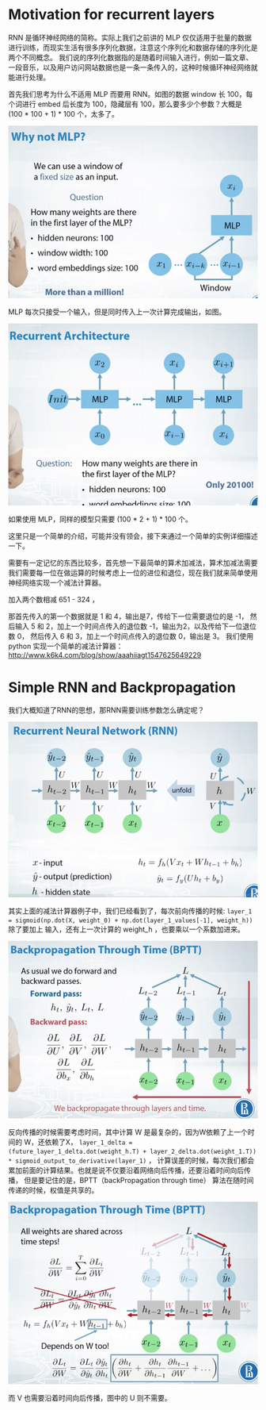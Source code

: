 

# Motivation for recurrent layers

RNN 是循环神经网络的简称。实际上我们之前讲的 MLP 仅仅适用于批量的数据进行训练，而现实生活有很多序列化数据，注意这个序列化和数据存储的序列化是两个不同概念。
我们说的序列化数据指的是随着时间输入进行，例如一篇文章、一段音乐，以及用户访问网站数据也是一条一条传入的，这种时候循环神经网络就能进行处理。

首先我们思考为什么不适用 MLP 而要用 RNN。如图的数据 window 长 100，每个词进行 embed 后长度为 100，隐藏层有 100，那么要多少个参数？大概是 (100 * 100 + 1) * 100 个，太多了。

![avatar](https://raw.githubusercontent.com/dengziming/blogs-images/master/images/intro-to-deep-learning/intro-to-rnn//1-mlp.png)


MLP 每次只接受一个输入，但是同时传入上一次计算完成输出，如图。

![avatar](https://raw.githubusercontent.com/dengziming/blogs-images/master/images/intro-to-deep-learning/intro-to-rnn/2-rnn.png)

如果使用 MLP，同样的模型只需要 (100 * 2 + 1) * 100 个。

这里只是一个简单的介绍，可能并没有领会，接下来通过一个简单的实例详细描述一下。

需要有一定记忆的东西比较多，首先想一下最简单的算术加减法，算术加减法需要我们需要每一位在做运算的时候考虑上一位的进位和退位，现在我们就来简单使用神经网络实现一个减法计算器。

加入两个数相减 651 - 324 ，

那首先传入的第一个数据就是 1 和 4，输出是7，传给下一位需要退位的是 -1， 
然后输入 5 和 2，加上一个时间点传入的退位数 -1，输出为2，以及传给下一位退位数 0，
然后传入 6 和 3，加上一个时间点传入的退位数 0，输出是 3。
我们使用 python 实现一个简单的减法计算器：http://www.k6k4.com/blog/show/aaahiiagt1547625649229


# Simple RNN and Backpropagation

我们大概知道了RNN的思想，那RNN需要训练参数怎么确定呢？

![avatar](https://raw.githubusercontent.com/dengziming/blogs-images/master/images/intro-to-deep-learning/intro-to-rnn/3-rnn.png)

其实上面的减法计算器例子中，我们已经看到了，每次前向传播的时候:
`layer_1 = sigmoid(np.dot(X, weight_0) + np.dot(layer_1_values[-1], weight_h))` 除了要加上 输入，还有上一次计算的 weight_h ，也要乘以一个系数加进来。

![avatar](https://raw.githubusercontent.com/dengziming/blogs-images/master/images/intro-to-deep-learning/intro-to-rnn/4-bptt.png)

反向传播的时候需要考虑时间，其中计算 W 是最复杂的，因为W依赖了上一个时间的 W，还依赖了X，
`layer_1_delta = (future_layer_1_delta.dot(weight_h.T) + layer_2_delta.dot(weight_1.T)) * sigmoid_output_to_derivative(layer_1)` ，
计算误差的时候，每次我们都会累加前面的计算结果。也就是说不仅要沿着网络向后传播，还要沿着时间向后传播，
但是要记住的是，BPTT（backPropagation through time） 算法在随时间传递的时候，权值是共享的。

![avatar](https://raw.githubusercontent.com/dengziming/blogs-images/master/images/intro-to-deep-learning/intro-to-rnn/5-rnn.png)


而 V 也需要沿着时间向后传播，图中的 U 则不需要。

